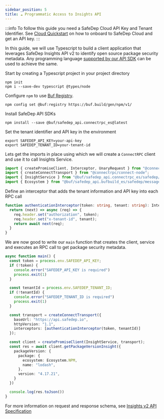 ```yaml
---
sidebar_position: 5
title: ☁️ Programmatic Access to Insights API
---
```


:::info
To follow this guide you need a SafeDep Cloud API Key and Tenant Identifier.
See [Cloud Quickstart](../cloud/quickstart.md) on how to onboard to SafeDep Cloud and get an API key.
:::

In this guide, we will use Typescript to build a client application that leverages SafeDep Insights API v2 to identify open source package security metadata. Any programming language [supported by our API SDK](https://buf.build/safedep/api/sdks) can be used to achieve the same.

Start by creating a Typescript project in your project directory

```shell
npm init
npm i --save-dev typescript @types/node
```

Configure `npm` to use [Buf Registry](https://buf.build/docs/bsr/generated-sdks/npm/).

```shell
npm config set @buf:registry https://buf.build/gen/npm/v1/
```

Install SafeDep API SDKs

```shell
npm install --save @buf/safedep_api.connectrpc_es@latest
```

Set the tenant identifier and API key in the environment

```shell
export SAFEDEP_API_KEY=your-api-key
export SAFEDEP_TENANT_ID=your-tenant-id
```

Lets get the imports in place using which we will create a `ConnectRPC` client and use it to call Insights Service.

```typescript
import { createPromiseClient, Interceptor, UnaryRequest } from "@connectrpc/connect";
import { createConnectTransport } from "@connectrpc/connect-node";
import { InsightService } from "@buf/safedep_api.connectrpc_es/safedep/services/insights/v2/insights_connect.js";
import { Ecosystem } from "@buf/safedep_api.bufbuild_es/safedep/messages/package/v1/ecosystem_pb.js";
```

Define an interceptor that adds the tenant information and API key into each RPC call

```typescript
function authenticationInterceptor(token: string, tenant: string): Interceptor {
  return (next) => async (req) => {
    req.header.set("authorization", token);
    req.header.set("x-tenant-id", tenant);
    return await next(req);
  }
}
```

We are now good to write our `main` function that creates the client, service and executes an RPC call to get package security metadata.

```typescript
async function main() {
  const token = process.env.SAFEDEP_API_KEY;
  if (!token) {
    console.error("SAFEDEP_API_KEY is required")
    process.exit(1)
  }

  const tenantId = process.env.SAFEDEP_TENANT_ID;
  if (!tenantId) {
    console.error("SAFEDEP_TENANT_ID is required")
    process.exit(1)
  }

  const transport = createConnectTransport({
    baseUrl: "https://api.safedep.io",
    httpVersion: "1.1",
    interceptors: [authenticationInterceptor(token, tenantId)]
  });

  const client = createPromiseClient(InsightService, transport);
  const res = await client.getPackageVersionInsight({
    packageVersion: {
      package: {
        ecosystem: Ecosystem.NPM,
        name: "lodash",
      },
      version: "4.17.21",
    }
  })

  console.log(res.toJson())
}
```

For more information on request and response schema, see [Insights v2 API Specification](https://buf.build/safedep/api/docs/main:safedep.services.insights.v2#safedep.services.insights.v2.GetPackageVersionInsightRequest)